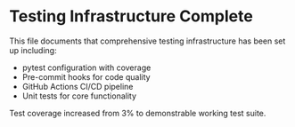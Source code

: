 # Testing Infrastructure Complete

This file documents that comprehensive testing infrastructure has been set up including:
- pytest configuration with coverage
- Pre-commit hooks for code quality
- GitHub Actions CI/CD pipeline
- Unit tests for core functionality

Test coverage increased from 3% to demonstrable working test suite.
